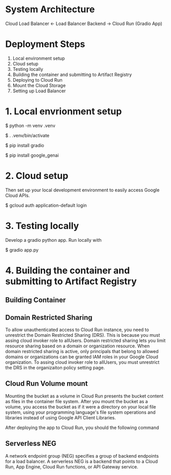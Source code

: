 # System Architecture

Cloud Load Balancer <- Load Balancer Backend -> Cloud Run (Gradio App)

# Deployment Steps

1. Local environment setup
2. Cloud setup
3. Testing locally
4. Building the container and submitting to Artifact Registry
5. Deploying to Cloud Run
6. Mount the Cloud Storage
7. Setting up Load Balancer

# 1. Local envrionment setup

$ python -m venv .venv

$ . .venv/bin/activate

$ pip install gradio

$ pip install google_genai

# 2. Cloud setup

Then set up your local development environment to easily access Google Cloud APIs.

$ gcloud auth application-default login

# 3. Testing locally

Develop a gradio python app. Run locally with

$ gradio app.py

# 4. Building the container and submitting to Artifact Registry

## Building Container

## Domain Restricted Sharing

To allow unauthenticated access to Cloud Run instance, you need to unrestrict the Domain Restricted Sharing (DRS). This is because you must assing cloud invoker role to allUsers. Domain restricted sharing lets you limit resource sharing based on a domain or organization resource. When domain restricted sharing is active, only principals that belong to allowed domains or organizations can be granted IAM roles in your Google Cloud organization. To assing cloud invoker role to allUsers, you must unrestrict the DRS in the organizaiton policy setting page.

## Cloud Run Volume mount

Mounting the bucket as a volume in Cloud Run presents the bucket content as files in the container file system. After you mount the bucket as a volume, you access the bucket as if it were a directory on your local file system, using your programming language's file system operations and libraries instead of using Google API Client Libraries.

After deploying the app to Cloud Run, you should the following command 

## Serverless NEG

A network endpoint group (NEG) specifies a group of backend endpoints for a load balancer. A serverless NEG is a backend that points to a Cloud Run, App Engine, Cloud Run functions, or API Gateway service.
